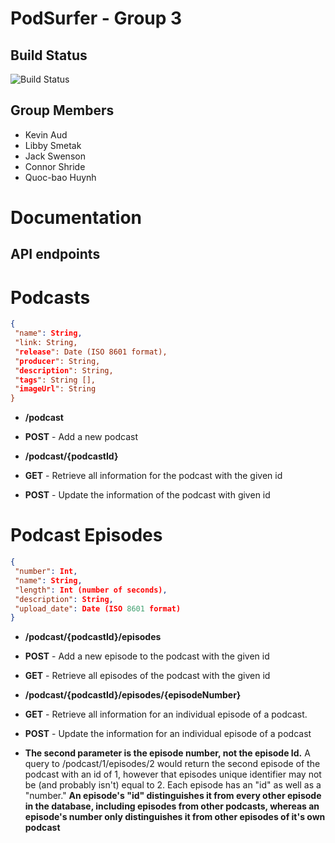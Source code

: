 # PodSurfer - Group 3

## Build Status
![Build Status](https://codeship.com/projects/3c834dd0-5f38-0134-620d-1efa85447d7f/status?branch=master)

## Group Members
* Kevin Aud
* Libby Smetak
* Jack Swenson
* Connor Shride
* Quoc-bao Huynh

# Documentation

## API endpoints


# Podcasts

```json
{
 "name": String,
 "link: String,
 "release": Date (ISO 8601 format),
 "producer": String,
 "description": String,
 "tags": String [],
 "imageUrl": String
}
```

* **/podcast**
 * **POST** - Add a new podcast

* **/podcast/{podcastId}**
 * **GET** - Retrieve all information for the podcast with the given id
 * **POST** - Update the information of the podcast with given id


# Podcast Episodes


```json
{
 "number": Int,
 "name": String,
 "length": Int (number of seconds),
 "description": String,
 "upload_date": Date (ISO 8601 format)
}
```

* **/podcast/{podcastId}/episodes**
 * **POST** - Add a new episode to the podcast with the given id
 * **GET** - Retrieve all episodes of the podcast with the given id

* **/podcast/{podcastId}/episodes/{episodeNumber}**
 * **GET** - Retrieve all information for an individual episode of a podcast.
 * **POST** - Update the information for an individual episode of a podcast
 * **The second parameter is the episode number, not the episode Id.** A query to /podcast/1/episodes/2 would return the second episode of the podcast with an id of 1, however that episodes unique identifier may not be (and probably isn't) equal to 2. Each episode has an "id"  as well as a "number." **An episode's "id" distinguishes it from every other episode in the database, including episodes from other podcasts, whereas an episode's number only distinguishes it from other episodes of it's own podcast**